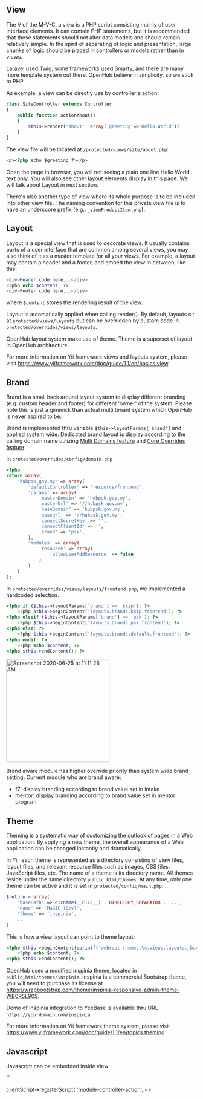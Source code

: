 ## View
The V of the M-V-C, a view is a PHP script consisting mainly of user interface elements. It can contain PHP statements, but it is recommended that these statements should not alter data models and should remain relatively simple. In the spirit of separating of logic and presentation, large chunks of logic should be placed in controllers or models rather than in views.

Laravel used Twig, some frameworks used Smarty, and there are many more template system out there. OpenHub believe in simplicity, so we stick to PHP.

As example, a view can be directly use by controller's action:
```php
class SiteController extends Controller
{
    public function actionAbout()
    {
        $this->render('about', array('greeting'=>'Hello World'))
    }
}
```
The view file will be located at `/protected/views/site/about.php`:
```html
<p><?php echo $greeting ?></p>
```
Open the page in browser, you will not seeing a plain one line Hello World text only. You will also see other layout elements display in this page. We will talk about Layout in next section.

There's also another type of view where its whole purpose is to be included into other view file. The naming convention for this private view file is to have an underscore prefix (e.g.: `_viewProductItem.php`).

## Layout
Layout is a special view that is used to decorate views. It usually contains parts of a user interface that are common among several views, you may also think of it as a master template for all your views. For example, a layout may contain a header and a footer, and embed the view in between, like this:

```php
<div>Header code here...</div>
<?php echo $content; ?>
<div>Footer code here...</div>
```
where `$content` stores the rendering result of the view.

Layout is automatically applied when calling render(). By default, layouts sit at `protected/views/layouts` but can be overridden by custom code in `protected/overrides/views/layouts`.

OpenHub layout system make use of theme. Theme is a superset of layout in OpenHub architecture.

For more information on Yii framework views and layouts system, please visit https://www.yiiframework.com/doc/guide/1.1/en/basics.view.

## Brand
Brand is a small hack around layout system to display different branding (e.g. custom header and footer) for different 'owner' of the system. Please note this is just a gimmick than actual multi tenant system which OpenHub is never aspired to be. 

Brand is implemented thru variable `$this->layoutParams['brand']` and applied system wide. Dedicated brand layout is display according to the calling domain name utilizing [Multi Domains feature](Multi-Domains) and [Core Overrides feature](Override-Core).

In `protected/overrides/config/domain.php`
```php
<?php
return array(
	'hubpsk.gov.my' => array(
		'defaultController' => 'resource/frontend',
		'params' => array(
			'masterDomain' => 'hubpsk.gov.my',
			'masterUrl' => '//hubpsk.gov.my',
			'baseDomain' => 'hubpsk.gov.my',
			'baseUrl' => '//hubpsk.gov.my',
			'connectSecretKey' => '',
			'connectClientId' => '',
			'brand' => 'psk',
		),
		'modules' => array(
			'resource' => array(
				'allowUserAddResource' => false
			)
		)
	)
);

```

In `protected/overrides/views/layouts/frontend.php`, we implemented a hardcoded selection.
``` php
<?php if ($this->layoutParams['brand'] == 'kkip'): ?>
    <?php $this->beginContent('layouts.brands.kkip.frontend'); ?>
<?php elseif ($this->layoutParams['brand'] == 'psk'): ?>
    <?php $this->beginContent('layouts.brands.psk.frontend'); ?>
<?php else: ?>
    <?php $this->beginContent('layouts.brands.default.frontend'); ?>
<?php endif; ?>
    <?php echo $content; ?>
<?php $this->endContent(); ?>
```

<img width="273" alt="Screenshot 2020-06-25 at 11 11 26 AM" src="https://user-images.githubusercontent.com/5336690/85649017-a83b4500-b6d4-11ea-8ca9-3cec060d0145.png">


Brand aware module has higher override priority than system wide brand setting. Current module who are brand aware:
- f7: display branding according to brand value set in intake
- mentor: display branding according to brand value set in mentor program

## Theme
Theming is a systematic way of customizing the outlook of pages in a Web application. By applying a new theme, the overall appearance of a Web application can be changed instantly and dramatically.

In Yii, each theme is represented as a directory consisting of view files, layout files, and relevant resource files such as images, CSS files, JavaScript files, etc. The name of a theme is its directory name. All themes reside under the same directory `public_html/themes`. At any time, only one theme can be active and it is set in `protected/config/main.php`:

```php
$return = array(
    'basePath' => dirname(__FILE__) . DIRECTORY_SEPARATOR . '..',
    'name' => 'MaGIC (Dev)',
    'theme' => 'inspinia',
    ...
)
```

This is how a view layout can point to theme layout:
```php
<?php $this->beginContent(sprintf('webroot.themes.%s.views.layouts._backend', Yii::app()->theme->name)); ?>
    <?php echo $content; ?>
<?php $this->endContent(); ?>
```

OpenHub used a modified inspinia theme, located in `public_html/themes/inspinia`. Inspinia is a commercial Bootstrap theme, you will need to purchase its license at https://wrapbootstrap.com/theme/inspinia-responsive-admin-theme-WB0R5L90S. 

Demo of inspinia integration to YeeBase is available thru URL `https://yourdomain.com/inspinia`.

For more information on Yii framework theme system, please visit https://www.yiiframework.com/doc/guide/1.1/en/topics.theming


## Javascript
Javascript can be embedded inside view:

``
<?php Yii::app()->clientScript->registerScript(
'module-controller-action',
<<<EOD

EOD
); ?>

```